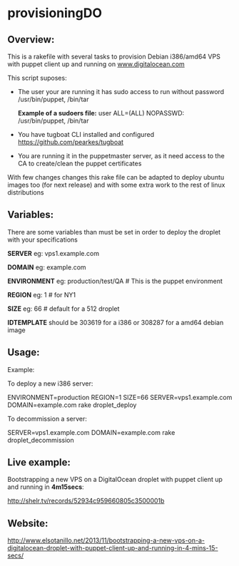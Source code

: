 provisioningDO
============

Overview:
---------
This is a rakefile with several tasks to provision Debian i386/amd64 VPS with puppet client up and running on www.digitalocean.com

This script suposes:
 * The user your are running it has sudo access to run without password /usr/bin/puppet, /bin/tar
   
   **Example of a sudoers file:** user ALL=(ALL) NOPASSWD: /usr/bin/puppet, /bin/tar
   
 * You have tugboat CLI installed and configured https://github.com/pearkes/tugboat
 * You are running it in the puppetmaster server, as it need access to the CA to create/clean the puppet certificates 

With few changes changes this rake file can be adapted to deploy ubuntu images too (for next release) and with some extra work to the rest of linux distributions

Variables:
----------

There are some variables than must be set in order to deploy the droplet with your specifications

**SERVER** eg: vps1.example.com

**DOMAIN** eg: example.com

**ENVIRONMENT** eg: production/test/QA # This is the puppet environment

**REGION** eg: 1 # for NY1

**SIZE** eg: 66 # default for a 512 droplet

**IDTEMPLATE**  should  be 303619 for a i386 or 308287 for a amd64 debian image 

Usage:
------

Example:

To deploy a new i386 server:

ENVIRONMENT=production REGION=1 SIZE=66 SERVER=vps1.example.com DOMAIN=example.com rake droplet_deploy

To decommission a server:

SERVER=vps1.example.com DOMAIN=example.com rake droplet_decommission

Live example:
------------
Bootstrapping a new VPS on a DigitalOcean droplet with puppet client up and running in **4m15secs**:

http://shelr.tv/records/52934c959660805c3500001b

Website:
--------
http://www.elsotanillo.net/2013/11/bootstrapping-a-new-vps-on-a-digitalocean-droplet-with-puppet-client-up-and-running-in-4-mins-15-secs/
